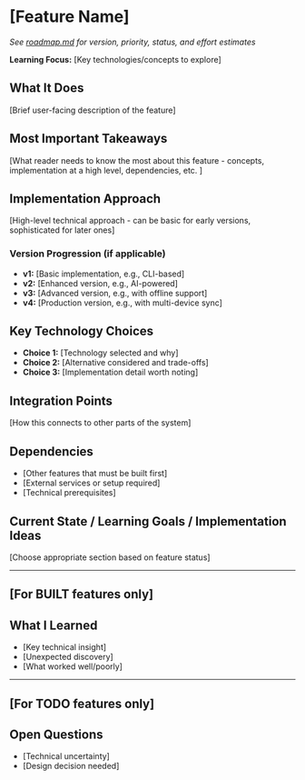 # [Feature Name]
*See [roadmap.md](../roadmap.md) for version, priority, status, and effort estimates*

**Learning Focus:** [Key technologies/concepts to explore]

## What It Does
[Brief user-facing description of the feature]

## Most Important Takeaways
[What reader needs to know the most about this feature - concepts, implementation at a high level, dependencies, etc. ]

## Implementation Approach
[High-level technical approach - can be basic for early versions, sophisticated for later ones]

### Version Progression (if applicable)
- **v1:** [Basic implementation, e.g., CLI-based]  
- **v2:** [Enhanced version, e.g., AI-powered]
- **v3:** [Advanced version, e.g., with offline support]
- **v4:** [Production version, e.g., with multi-device sync]

## Key Technology Choices
- **Choice 1:** [Technology selected and why]
- **Choice 2:** [Alternative considered and trade-offs]
- **Choice 3:** [Implementation detail worth noting]

## Integration Points
[How this connects to other parts of the system]

## Dependencies
- [Other features that must be built first]
- [External services or setup required]
- [Technical prerequisites]
## Current State / Learning Goals / Implementation Ideas
[Choose appropriate section based on feature status]

---

## [For BUILT features only]

## What I Learned
- [Key technical insight]
- [Unexpected discovery]
- [What worked well/poorly]

---

## [For TODO features only]

## Open Questions
- [Technical uncertainty]
- [Design decision needed]